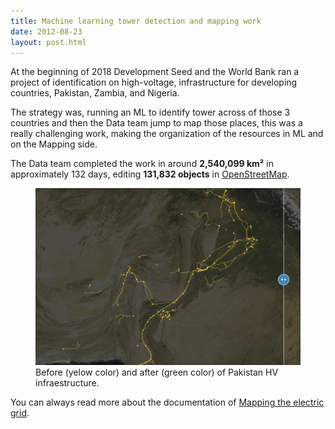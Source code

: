 ```yaml
---
title: Machine learning tower detection and mapping work
date: 2012-08-23
layout: post.html
---
```


At the beginning of 2018 Development Seed and the World Bank ran a project of identification on high-voltage, infrastructure for developing countries, Pakistan, Zambia, and Nigeria.

The strategy was, running an ML to identify tower across of those 3 countries and then the Data team jump to map those places, this was a really challenging work, making the organization of the resources in ML and on the Mapping side.

The Data team completed the work in around <b>2,540,099 km²</b> in approximately 132 days, editing <b>131,832 objects</b> in [OpenStreetMap](https://www.openstreetmap.org/).

<figure class="align-center">
  <img src="/assets/images/mapping_4.gif"/>
  <figcaption>Before (yelow color) and after (green color) of Pakistan HV infraestructure.</figcaption>
</figure>

You can always read more about the documentation of [Mapping the electric grid](https://devseed.com/ml-grid-docs/).
